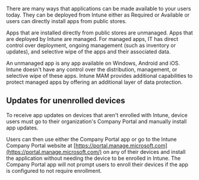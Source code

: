﻿There are many ways that applications can be made available to your users today. They can be deployed from Intune either as Required or Available or users can directly install apps from public stores.

Apps that are installed directly from public stores are unmanaged. Apps that are deployed by Intune are managed. For managed apps, IT has direct control over deployment, ongoing management (such as inventory or updates), and selective wipe of the apps and their associated data.

An unmanaged app is any app available on Windows, Android and iOS. Intune doesn't have any control over the distribution, management, or selective wipe of these apps. Intune MAM provides additional capabilities to protect managed apps by offering an additional layer of data protection.

## Updates for unenrolled devices

To receive app updates on devices that aren't enrolled with Intune, device users must go to their organization's Company Portal and manually install app updates.

Users can then use either the Company Portal app or go to the Intune Company Portal website at [https://portal.manage.microsoft.com](https://portal.manage.microsoft.com/) on any of their devices and install the application without needing the device to be enrolled in Intune. The Company Portal app will not prompt users to enroll their devices if the app is configured to not require enrollment.
